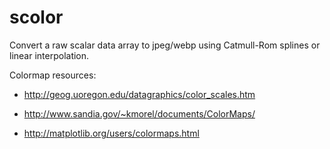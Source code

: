 scolor
======

Convert a raw scalar data array to jpeg/webp using Catmull-Rom splines or linear interpolation.

Colormap resources:

* http://geog.uoregon.edu/datagraphics/color_scales.htm

* http://www.sandia.gov/~kmorel/documents/ColorMaps/

* http://matplotlib.org/users/colormaps.html
